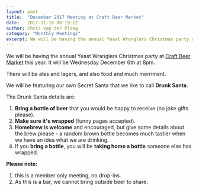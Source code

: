 ```yaml
---
layout: post
title:  "December 2017 Meeting at Craft Beer Market"
date:   2017-11-16 08:19:12
author: Chris van der Ploeg
category: "Monthly Meetings"
excerpt: We will be having the annual Yeast Wranglers Christmas party at Craft Beer Market this year.
---
```


We will be having the annual Yeast Wranglers Christmas party at [Craft Beer Market](https://goo.gl/maps/39SuRgcNgtD2) this year. It will be Wednesday December 6th at 8pm.

There will be ales and lagers, and also food and much merriment. 

We will be featuring our own Secret Santa that we like to call __Drunk Santa__. 

The Drunk Santa details are:

1. __Bring a bottle of beer__ that you would be happy to receive (no joke gifts please).  
2. __Make sure it's wrapped__ (funny pages accepted).  
3. __Homebrew is welcome__ and encouraged, but give some details about the brew please - a random brown bottle becomes much tastier when we have an idea what we are drinking.
4. If you __bring a bottle__, you will be __taking home a bottle__ someone else has wrapped. 

__Please note:__ 

1. this is a member only meeting, no drop-ins.
2. As this is a bar, we cannot bring outside beer to share.
